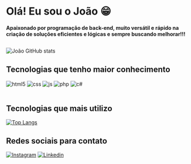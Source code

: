 
# Olá! Eu sou o João 😁
#### Apaixonado por programação de back-end, muito versátil e rápido na criação de soluções eficientes e lógicas e sempre buscando melhorar!!!


##
![João GitHub stats](https://github-readme-stats.vercel.app/api?username=JoaomBRosio&show_icons=true&theme=dark)


## Tecnologias que tenho maior conhecimento

<div style="display: inline_block">
    <img align="center" alt="html5" src="https://img.shields.io/badge/HTML5-E34F26?style=for-the-badge&logo=html5&logoColor=white" />
    <img align="center" alt="css" src="https://img.shields.io/badge/CSS-239120?&style=for-the-badge&logo=css3&logoColor=white" />
    <img align="center" alt="js" src="https://img.shields.io/badge/JavaScript-323330?style=for-the-badge&logo=javascript&logoColor=F7DF1E" />
    <img align="center" alt="php" src="https://img.shields.io/badge/PHP-777BB4?style=for-the-badge&logo=php&logoColor=white" />
    <img align="center" alt="c#" src="https://img.shields.io/badge/C%23-239120?style=for-the-badge&logo=c-sharp&logoColor=white" />
    
</div><br>

## Tecnologias que mais utilizo

[![Top Langs](https://github-readme-stats.vercel.app/api/top-langs/?username=JoaomBRosio&layout=donut)](https://github.com/JoaomBRosio/github-readme-stats)

## Redes sociais para contato

[![Instagram](https://img.shields.io/badge/Instagram-E4405F?style=for-the-badge&logo=instagram&logoColor=white)](https://www.instagram.com/jao_ambrosio) 
[![Linkedin](https://img.shields.io/badge/LinkedIn-0077B5?style=for-the-badge&logo=linkedin&logoColor=white)](www.linkedin.com/in/joão-goldoni-ambrosio-444466211)
